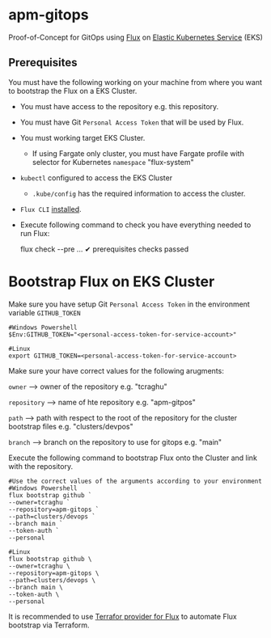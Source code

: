 # apm-gitops

Proof-of-Concept for GitOps using [Flux](https://fluxcd.io/) on [Elastic Kubernetes Service](https://aws.amazon.com/eks/) (EKS)

## Prerequisites

You must have the following working on your machine from where you want to bootstrap the Flux on a EKS Cluster.

* You must have access to the repository e.g. this repository.
* You must have Git `Personal Access Token` that will be used by Flux.
* You must working target EKS Cluster.
    * If using Fargate only cluster, you must have Fargate profile with selector for Kubernetes `namespace` "flux-system"
* `kubectl` configured to access the EKS Cluster
    * `.kube/config` has the required information to access the cluster.
* `Flux CLI` [installed](https://fluxcd.io/docs/installation/#install-the-flux-cli).
* Execute following command to check you have everything needed to run Flux:

    flux check --pre
    ...
    ✔ prerequisites checks passed

# Bootstrap Flux on EKS Cluster

Make sure you have setup Git `Personal Access Token` in the environment variable `GITHUB_TOKEN`

    #Windows Powershell
    $Env:GITHUB_TOKEN="<personal-access-token-for-service-account>"

    #Linux
    export GITHUB_TOKEN=<personal-access-token-for-service-account>

Make sure your have correct values for the following arugments:

`owner` --> owner of the repository e.g. "tcraghu"

`repository` --> name of hte repository e.g. "apm-gitpos"

`path` --> path with respect to the root of the repository for the cluster bootstrap files e.g. "clusters/devpos"

`branch` --> branch on the repository to use for gitops e.g. "main"

Execute the following command to bootstrap Flux onto the Cluster and link with the repository.

    #Use the correct values of the arguments according to your environment
    #Windows Powershell
    flux bootstrap github `
    --owner=tcraghu `
    --repository=apm-gitops `
    --path=clusters/devops `
    --branch main `
    --token-auth `
    --personal

    #Linux
    flux bootstrap github \
    --owner=tcraghu \
    --repository=apm-gitops \
    --path=clusters/devops \
    --branch main \
    --token-auth \
    --personal

It is recommended to use [Terrafor provider for Flux](https://github.com/fluxcd/terraform-provider-flux) to automate Flux bootstrap via Terraform.

